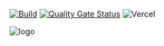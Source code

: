 [![Build](https://github.com/ondrejhudek/we-love-alps/actions/workflows/build.yml/badge.svg)](https://github.com/ondrejhudek/we-love-alps/actions/workflows/build.yml) 
[![Quality Gate Status](https://sonarcloud.io/api/project_badges/measure?project=ondrejhudek_we-love-alps&metric=alert_status)](https://sonarcloud.io/summary/new_code?id=ondrejhudek_we-love-alps)
![Vercel](https://vercelbadge.vercel.app/api/ondrejhudek/we-love-alps)

![logo](https://user-images.githubusercontent.com/2676643/215293295-a46a5e65-9e27-42ba-96e3-f23aaee38508.png)
